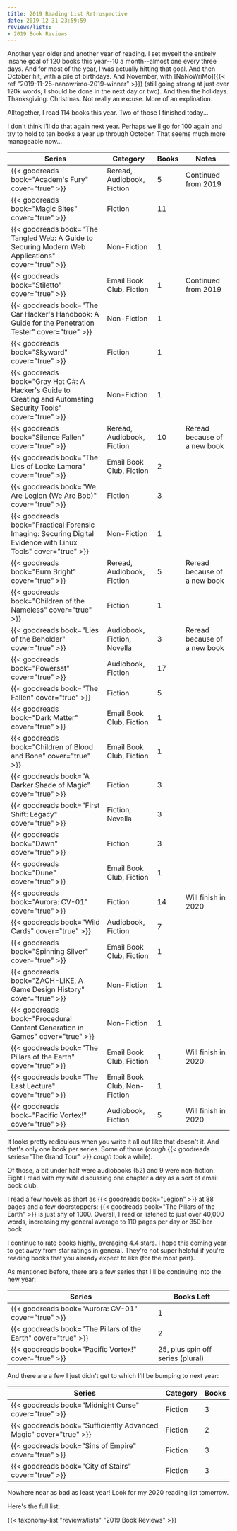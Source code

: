 ```yaml
---
title: 2019 Reading List Retrospective
date: 2019-12-31 23:59:59
reviews/lists:
- 2019 Book Reviews
---
```

Another year older and another year of reading. I set myself the entirely insane goal of 120 books this year--10 a month--almost one every three days. And for most of the year, I was actually hitting that goal. And then October hit, with a pile of birthdays. And November, with [NaNoWriMo]({{< ref "2019-11-25-nanowrimo-2019-winner" >}}) (still going strong at just over 120k words; I should be done in the next day or two). And then the holidays. Thanksgiving. Christmas. Not really an excuse. More of an explination. 

Alltogether, I read 114 books this year. Two of those I finished today...

I don't think I'll do that again next year. Perhaps we'll go for 100 again and try to hold to ten books a year up through October. That seems much more manageable now...

<!--more-->

| Series | Category | Books | Notes |
|--------|----------|-------|-------|
| {{< goodreads book="Academ's Fury" cover="true" >}} | Reread, Audiobook, Fiction | 5 | Continued from 2019 |
| {{< goodreads book="Magic Bites" cover="true" >}} | Fiction | 11 |
| {{< goodreads book="The Tangled Web: A Guide to Securing Modern Web Applications" cover="true" >}} | Non-Fiction | 1 |
| {{< goodreads book="Stiletto" cover="true" >}} | Email Book Club, Fiction | 1 | Continued from 2019 |
| {{< goodreads book="The Car Hacker's Handbook: A Guide for the Penetration Tester" cover="true" >}} | Non-Fiction | 1 |
| {{< goodreads book="Skyward" cover="true" >}} | Fiction | 1 |
| {{< goodreads book="Gray Hat C#: A Hacker's Guide to Creating and Automating Security Tools" cover="true" >}} | Non-Fiction | 1 |
| {{< goodreads book="Silence Fallen" cover="true" >}} | Reread, Audiobook, Fiction | 10 | Reread because of a new book |
| {{< goodreads book="The Lies of Locke Lamora" cover="true" >}} | Email Book Club, Fiction | 2 |
| {{< goodreads book="We Are Legion (We Are Bob)" cover="true" >}} | Fiction | 3 | 
| {{< goodreads book="Practical Forensic Imaging: Securing Digital Evidence with Linux Tools" cover="true" >}} | Non-Fiction | 1 |
| {{< goodreads book="Burn Bright" cover="true" >}} | Reread, Audiobook, Fiction | 5 | Reread because of a new book | 
| {{< goodreads book="Children of the Nameless" cover="true" >}} | Fiction | 1 |
| {{< goodreads book="Lies of the Beholder" cover="true" >}} | Audiobook, Fiction, Novella | 3 | Reread because of a new book |
| {{< goodreads book="Powersat" cover="true" >}} | Audiobook, Fiction | 17 |
| {{< goodreads book="The Fallen" cover="true" >}} | Fiction | 5 |
| {{< goodreads book="Dark Matter" cover="true" >}} | Email Book Club, Fiction | 1 | 
| {{< goodreads book="Children of Blood and Bone" cover="true" >}} | Email Book Club, Fiction | 1 |
| {{< goodreads book="A Darker Shade of Magic" cover="true" >}} | Fiction | 3 |
| {{< goodreads book="First Shift: Legacy" cover="true" >}} | Fiction, Novella | 3 | 
| {{< goodreads book="Dawn" cover="true" >}} | Fiction | 3 |
| {{< goodreads book="Dune" cover="true" >}} | Email Book Club, Fiction | 1 |
| {{< goodreads book="Aurora: CV-01" cover="true" >}} | Fiction | 14 | Will finish in 2020 |
| {{< goodreads book="Wild Cards" cover="true" >}} | Audiobook, Fiction | 7 |
| {{< goodreads book="Spinning Silver" cover="true" >}} | Email Book Club, Fiction | 1 |
| {{< goodreads book="ZACH-LIKE, A Game Design History" cover="true" >}} | Non-Fiction | 1 |
| {{< goodreads book="Procedural Content Generation in Games" cover="true" >}} | Non-Fiction | 1 |
| {{< goodreads book="The Pillars of the Earth" cover="true" >}} | Email Book Club, Fiction | 1 | Will finish in 2020 |
| {{< goodreads book="The Last Lecture" cover="true" >}} | Email Book Club, Non-Fiction | 1 |
| {{< goodreads book="Pacific Vortex!" cover="true" >}} | Audiobook, Fiction | 5 | Will finish in 2020 |

It looks pretty rediculous when you write it all out like that doesn't it. And that's only one book per series. Some of those (*cough* {{< goodreads series="The Grand Tour" >}} *cough* took a while). 

Of those, a bit under half were audiobooks (52) and 9 were non-fiction. Eight I read with my wife discussing one chapter a day as a sort of email book club. 

I read a few novels as short as {{< goodreads book="Legion" >}} at 88 pages and a few doorstoppers: {{< goodreads book="The Pillars of the Earth" >}} is just shy of 1000. Overall, I read or listened to just over 40,000 words, increasing my general average to 110 pages per day or 350 ber book. 

I continue to rate books highly, averaging 4.4 stars. I hope this coming year to get away from star ratings in general. They're not super helpful if you're reading books that you already expect to like (for the most part). 

As mentioned before, there are a few series that I'll be continuing into the new year:

| Series | Books Left |
|--------|------------|
| {{< goodreads book="Aurora: CV-01" cover="true" >}} | 1
| {{< goodreads book="The Pillars of the Earth" cover="true" >}} | 2 |
| {{< goodreads book="Pacific Vortex!" cover="true" >}} | 25, plus spin off series (plural) |

And there are a few I just didn't get to which I'll be bumping to next year:

| Series | Category | Books |
|--------|----------|-------|
| {{< goodreads book="Midnight Curse" cover="true" >}} | Fiction | 3 |
| {{< goodreads book="Sufficiently Advanced Magic" cover="true" >}} | Fiction | 2 |
| {{< goodreads book="Sins of Empire" cover="true" >}} | Fiction | 3 |
| {{< goodreads book="City of Stairs" cover="true" >}} | Fiction | 3 |

Nowhere near as bad as least year! Look for my 2020 reading list tomorrow. 

Here's the full list:

{{< taxonomy-list "reviews/lists" "2019 Book Reviews" >}}
